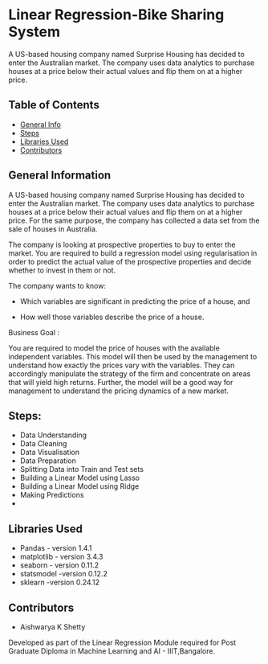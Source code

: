 # Linear Regression-Bike Sharing System
A US-based housing company named Surprise Housing has decided to enter the Australian market. The company uses data analytics to purchase houses at a price below their actual values and flip them on at a higher price.

## Table of Contents
* [General Info](#general-information)
* [Steps](#general-information)
* [Libraries Used](#technologies-used)
* [Contributors](#acknowledgements)

<!-- You can include any other section that is pertinent to your problem -->

## General Information
A US-based housing company named Surprise Housing has decided to enter the Australian market. The company uses data analytics to purchase houses at a price below their actual values and flip them on at a higher price. For the same purpose, the company has collected a data set from the sale of houses in Australia. 
 
The company is looking at prospective properties to buy to enter the market. You are required to build a regression model using regularisation in order to predict the actual value of the prospective properties and decide whether to invest in them or not.


The company wants to know:

- Which variables are significant in predicting the price of a house, and

- How well those variables describe the price of a house.

Business Goal :

You are required to model the price of houses with the available independent variables. This model will then be used by the management to understand how exactly the prices vary with the variables. They can accordingly manipulate the strategy of the firm and concentrate on areas that will yield high returns. Further, the model will be a good way for management to understand the pricing dynamics of a new market.

<!-- You don't have to answer all the questions - just the ones relevant to your project. -->


## Steps:
- Data Understanding 
- Data Cleaning
- Data Visualisation
- Data Preparation
- Splitting Data into Train and Test sets
- Building a Linear Model using Lasso
- Building a Linear Model using Ridge
- Making Predictions
- 

## Libraries Used
- Pandas - version 1.4.1
- matplotlib - version 3.4.3
- seaborn  - version 0.11.2
- statsmodel -version 0.12.2
- sklearn -version 0.24.12

<!-- As the libraries versions keep on changing, it is recommended to mention the version of library used in this project -->

## Contributors
* Aishwarya K Shetty

Developed as part of the Linear Regression Module required for Post Graduate Diploma in Machine Learning and AI - IIIT,Bangalore.



<!-- Optional -->
<!-- ## License -->
<!-- This project is open source and available under the [... License](). -->

<!-- You don't have to include all sections - just the one's relevant to your project -->